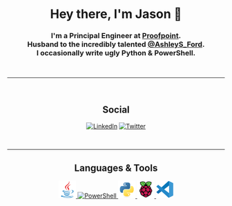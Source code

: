 <h1 align="center">Hey there, I'm Jason 👋</h1>
<h3 align="center">I'm a Principal Engineer at <a href="https://proofpoint.com">Proofpoint</a>. 
<br>Husband to the incredibly talented <a href="https://twitter.com/AshleyS_Ford">@AshleyS_Ford</a>.
<br>I occasionally write ugly Python & PowerShell.</h3>
<br>

---

<br>
<h2 align="center">Social</h2>
<p align="center">
<a href="https://www.linkedin.com/in/jasonsford/"><img src="https://img.shields.io/badge/linkedin-%230077B5.svg?&style=for-the-badge&logo=linkedin&logoColor=white" alt="LinkedIn" /></a>
<a href="https://twitter.com/JasonFord"><img src="https://img.shields.io/badge/Twitter-1DA1F2?style=for-the-badge&logo=twitter&logoColor=white" alt="Twitter" /></a>
 </p>
 <br>

---

<p>
<h2 align="center">Languages & Tools</h3>
</p>
<p align="center">
<a href="" target="_blank"> <img src="https://raw.githubusercontent.com/devicons/devicon/master/icons/java/java-original.svg" alt="Java" width="40" height="40"/> </a>
<a href="" target="_blank"> <img src="https://raw.githubusercontent.com/PowerShell/PowerShell/master/assets/Powershell_256.png" alt="PowerShell" width="40" height="40"/> </a>
<a href="" target="_blank"> <img src="https://raw.githubusercontent.com/devicons/devicon/master/icons/python/python-original.svg" alt="Python" width="40" height="40"/> </a>
<a href="" target="_blank"> <img src="https://raw.githubusercontent.com/devicons/devicon/master/icons/raspberrypi/raspberrypi-original.svg" alt="Raspberry Pi" width="40" height="40"/> </a>
 <a href="" target="_blank"> <img src="https://raw.githubusercontent.com/devicons/devicon/master/icons/vscode/vscode-original.svg" alt="Visual Studio Code" width="40" height="40"/> </a>

